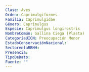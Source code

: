 ```yaml
---
Clase: Aves
Orden: Caprimulgiformes
Familia: Caprimulgidae
Género: Caprimulgus
Especie: Caprimulgus longirostris
NombreComún: Gallina Ciega (Plasta)
CategoríaUICN: Preocupación Menor
EstadoConservaciónNacional: 
SectorenlaRBHH: 
Presencia: 
TipoDeDato: 
Fuente: ""
---
```

